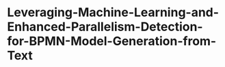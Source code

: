 # Leveraging-Machine-Learning-and-Enhanced-Parallelism-Detection-for-BPMN-Model-Generation-from-Text